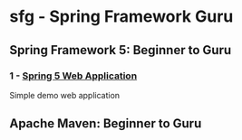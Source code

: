 sfg - Spring Framework Guru
===========================

Spring Framework 5: Beginner to Guru
------------------------------------

### 1 - [Spring 5 Web Application](https://github.com/dpopkov/sfgspring5webapp)
Simple demo web application


Apache Maven: Beginner to Guru
------------------------------
